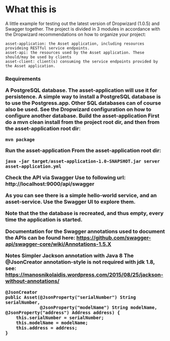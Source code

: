 <h1>What this is</h1>

A little example for testing out the latest version of Dropwizard (1.0.5) and Swagger together. The project is divided in 3 modules in accordance with the Dropwizard recommendations on how to organize your project:

    asset-application: the Asset application, including resources provideing RESTful service endpoints.
    asset-api: the resources used by the Asset application. These should/may be used by clients
    asset-client: client(s) consuming the service endpoints provided by the Asset application.
<h3>Requirements

A PostgreSQL database. The asset-application will use it for persistence. A simple way to install a PostgreSQL database is to use the Postgress.app. Other SQL databases can of course also be used. See the Dropwizard configuration on how to configure another database.
Build the asset-application
First do a mvn clean install from the project root dir, and then from the asset-application root dir:

    mvn package
Run the asset-application
From the asset-application root dir:

    java -jar target/asset-application-1.0-SNAPSHOT.jar server asset-application.yml
Check the API via Swagger
    Use to following url: http://localhost:9000/api/swagger

As you can see there is a simple hello-world service, and an asset-service. Use the Swagger UI to explore them.

Note that the the database is recreated, and thus empty, every time the application is started.

Documentation for the Swagger annotations used to document the APIs can be found here: https://github.com/swagger-api/swagger-core/wiki/Annotations-1.5.X

Notes
Simpler Jackson annotation with Java 8
The @JsonCreator annotation-style is not required with jdk 1.8, see: https://manosnikolaidis.wordpress.com/2015/08/25/jackson-without-annotations/

    @JsonCreator
    public Asset(@JsonProperty("serialNumber") String serialNumber,
                 @JsonProperty("modelName") String modelName, @JsonProperty("address") Address address) {
        this.serialNumber = serialNumber;
        this.modelName = modelName;
        this.address = address;
    }